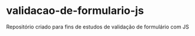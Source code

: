 # validacao-de-formulario-js
Repositório criado para fins de estudos de validação de formulário com JS
